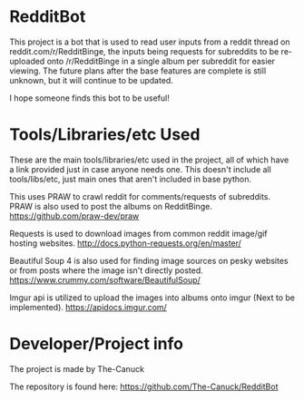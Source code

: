 # RedditBot

This project is a bot that is used to read user inputs from a reddit thread on reddit.com/r/RedditBinge,
the inputs being requests for subreddits to be re-uploaded onto /r/RedditBinge in a single album per subreddit
for easier viewing. The future plans after the base features are complete is still unknown, but it will continue 
to be updated.

I hope someone finds this bot to be useful!

# Tools/Libraries/etc Used

These are the main tools/libraries/etc used in the project, all of which have a link provided just in case anyone needs
one. This doesn't include all tools/libs/etc, just main ones that aren't included in base python.

This uses PRAW to crawl reddit for comments/requests of subreddits. PRAW is also used to post the albums on RedditBinge.
https://github.com/praw-dev/praw

Requests is used to download images from common reddit image/gif hosting websites.
http://docs.python-requests.org/en/master/

Beautiful Soup 4 is also used for finding image sources on pesky websites or from posts where the image isn't directly
posted. https://www.crummy.com/software/BeautifulSoup/

Imgur api is utilized to upload the images into albums onto imgur (Next to be implemented). https://apidocs.imgur.com/

# Developer/Project info
The project is made by The-Canuck


The repository is found here: https://github.com/The-Canuck/RedditBot
